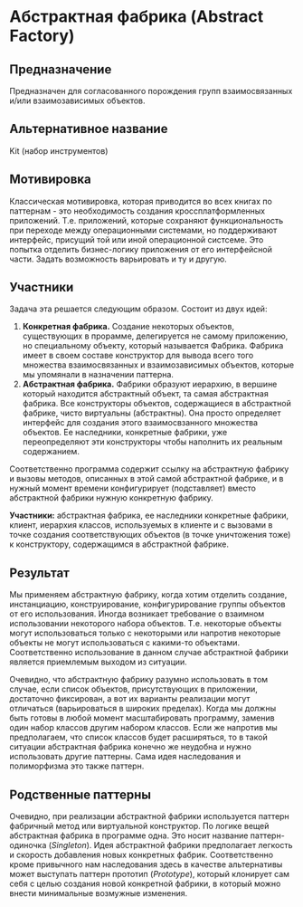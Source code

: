 # Абстрактная фабрика (Abstract Factory)

## Предназначение
Предназначен для согласованного порождения групп взаимосвязанных и/или взаимозависимых объектов.

## Альтернативное название
Kit (набор инструментов)

## Мотивировка
Классическая мотивировка, которая приводится во всех книгах по паттернам - это необходимость создания кроссплатформленных приложений. Т.е. приложений, которые сохраняют функциональность при переходе между операционными системами, но поддерживают интерфейс, присущий той или иной операционной систсеме. Это попытка отделить бизнес-логику приложения от его интерфейсной части. Задать возможность варьировать и ту и другую.

## Участники
Задача эта решается следующим образом. Состоит из двух идей:

1. **Конкретная фабрика.** Создание некоторых объектов, существующих в прорамме, делегируется не самому приложению, но специальному объекту, который называется Фабрика. Фабрика имеет в своем составе конструктор для вывода всего того множества взаимосвязанных и взаимозависимых объектов, которые мы упомянали в назначении паттерна.
2. **Абстрактная фабрика.** Фабрики образуют иерархию, в вершине который находится абстрактный объект, та самая абстрактная фабрика. Все конструкторы объектов, содержащиеся в абстрактной фабрике, чисто виртуальны (абстрактны). Она просто определяет интерфейс для создания этого взаимосвзанного множества объектов. Ее наследники, конкретные фабрики, уже переопределяют эти конструкторы чтобы наполнить их реальным содержанием.

Соответственно программа содержит ссылку на абстрактную фабрику и вызовы методов, описанных в этой самой абстрактной фабрике, и в нужный момент времени конфигурирует (подставляет) вместо абстрактной фабрики нужную конкретную фабрику.

**Участники:** абстрактная фабрика, ее наследники конкретные фабрики, клиент, иерархия классов, используемых в клиенте и с вызовами в точке создания соответствующих объектов (в точке уничтожения тоже) к конструктору, содержащимся в абстрактной фабрике.

## Результат
Мы применяем абстрактную фабрику, когда хотим отделить создание, инстанциацию, конструирование, конфигурирование группы объектов от его использования. Иногда возникает требование о взаимном использовании некоторого набора объектов. Т.е. некоторые объекты могут использоваться только с некоторыми или напротив некоторые объекты не могут использоваться с какими-то объектами. Соответственно использование в данном случае абстрактной фабрики является приемлемым выходом из ситуации.

Очевидно, что абстрактную фабрику разумно использовать в том случае, если список объектов, присутствующих в приложении, достаточно фиксирован, а вот их варианты реализации могут отличаться (варьироваться в широких пределах). Когда мы должны быть готовы в любой момент масштабировать программу, заменив один набор классов другим набором классов. Если же напротив мы предполагаем, что список классов будет расширяться, то в такой ситуации абстрактная фабрика конечно же неудобна и нужно использовать другие паттерны. Сама идея наследования и полиморфизма это также паттерн.

## Родственные паттерны
Очевидно, при реализации абстрактной фабрики используется паттерн фабричный метод или виртуальной конструктор. По логике вещей абстрактная фабрика в программе одна. Это носит название паттерн-одиночка (*Singleton*). Идея абстрактной фабрики предполагает легкость и скорость добавления новых конкретных фабрик. Соответственно кроме привычного нам наследования здесь в качестве альтернативы может выступать паттерн прототип (*Prototype*), который клонирует сам себя с целью создания новой конкретной фабрики, в который можно внести минимальные возмужные изменения.
